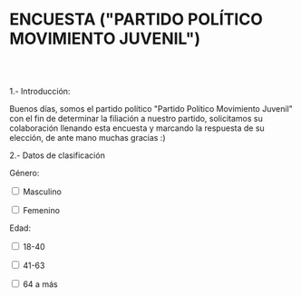<html>
<form action = "mailto.:norna.gama.gama.doc.utc.mx" method = "post" enctype = "text/plain">
<p> <h1> ENCUESTA ("PARTIDO POLÍTICO MOVIMIENTO JUVENIL") </h1>
<br> <br>
<p> 1.- Introducción: </p>
<p> Buenos días, somos el partido político "Partido Político Movimiento Juvenil" con el fin de determinar la filiación a nuestro partido, solicitamos su colaboración llenando esta encuesta y marcando la respuesta de su elección, de ante mano muchas gracias :)</p> 
<p> 2.- Datos de clasificación</p>
<p>Género: </p>
<p> <input type = "checkbox" name = "m"> Masculino</p>
<p> <input type = "checkbox" name = "f"> Femenino </p>
<p>Edad: </p>
<p> <input type = "checkbox" name = "edad"> 18-40</p>
<p> <input type = "checkbox" name = "edad"> 41-63 </p>
<p> <input type = "checkbox" name = "edad"> 64 a más </p>
<br>
</p></p>
</html>
